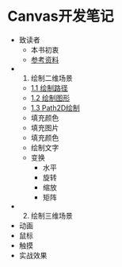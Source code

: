 # Canvas开发笔记
* 致读者
  * 本书初衷
  * [参考资料](./note/chapter-00/02.md)
* 1. 绘制二维场景
  * [1.1 绘制路径](./note/chapter-01/01.md)
  * [1.2 绘制图形](./note/chapter-01/02.md)
  * [1.3 Path2D绘制](./note/chapter-01/03.md)
  * 填充颜色
  * 填充图片
  * 填充颜色
  * 绘制文字
  * 变换
    * 水平
    * 旋转
    * 缩放
    * 矩阵
* 2. 绘制三维场景
* 动画
* 鼠标
* 触摸
* 实战效果
  